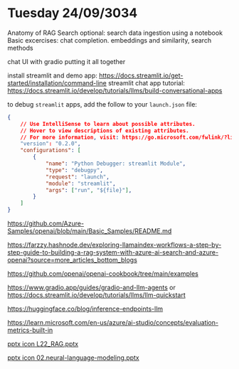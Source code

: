 # Tuesday 24/09/3034

Anatomy of RAG 
Search 
optional: search data ingestion using a notebook 
Basic excercises: chat completion. embeddings and similarity, search methods 

chat UI with gradio 
putting it all together 

install streamlit and demo app: https://docs.streamlit.io/get-started/installation/command-line 
streamlit chat app tutorial: https://docs.streamlit.io/develop/tutorials/llms/build-conversational-apps 


to debug `streamlit` apps, add the follow to your `launch.json` file: 

```json
{
    // Use IntelliSense to learn about possible attributes.
    // Hover to view descriptions of existing attributes.
    // For more information, visit: https://go.microsoft.com/fwlink/?linkid=830387
    "version": "0.2.0",
    "configurations": [
        {
            "name": "Python Debugger: streamlit Module",
            "type": "debugpy",
            "request": "launch",
            "module": "streamlit",
            "args": ["run", "${file}"],
        }
    ]
}
```

https://github.com/Azure-Samples/openai/blob/main/Basic_Samples/README.md



https://farzzy.hashnode.dev/exploring-llamaindex-workflows-a-step-by-step-guide-to-building-a-rag-system-with-azure-ai-search-and-azure-openai?source=more_articles_bottom_blogs 



https://github.com/openai/openai-cookbook/tree/main/examples

https://www.gradio.app/guides/gradio-and-llm-agents or https://docs.streamlit.io/develop/tutorials/llms/llm-quickstart

https://huggingface.co/blog/inference-endpoints-llm

https://learn.microsoft.com/en-us/azure/ai-studio/concepts/evaluation-metrics-built-in

[​pptx icon L22_RAG.pptx](https://studentutsedu-my.sharepoint.com/:p:/g/personal/antonette_shibani_uts_edu_au/ERTcd3BRZytBvVRwUUVo3ZUBeIlfAzsvPqZPumIVng_BMA?e=ucMG1B&xsdata=MDV8MDJ8bXV0YXouYWJ1Z2hhemFsZWhAbWljcm9zb2Z0LmNvbXxiYjUzZWU5OTMxODU0Y2ZmYjNlMzA4ZGNjYjA0ZDYxY3w3MmY5ODhiZjg2ZjE0MWFmOTFhYjJkN2NkMDExZGI0N3wxfDB8NjM4NjA4NDY4ODkzOTk4Njg0fFVua25vd258VFdGcGJHWnNiM2Q4ZXlKV0lqb2lNQzR3TGpBd01EQWlMQ0pRSWpvaVYybHVNeklpTENKQlRpSTZJazFoYVd3aUxDSlhWQ0k2TW4wPXwwfHx8&sdata=R1VMci94RE00VS8xd05WSmJ4VldsRzN2WVVtYS9hZjZ2NUhYd0tqcjg2Zz0%3d)

[​pptx icon 02.neural-language-modeling.pptx](https://studentutsedu-my.sharepoint.com/:p:/g/personal/antonette_shibani_uts_edu_au/ETCmw9pRL9tEkL6cV-drpWUBVJ4Q0uHz0iQMqlb5DZirCA?e=VAqfU3&xsdata=MDV8MDJ8bXV0YXouYWJ1Z2hhemFsZWhAbWljcm9zb2Z0LmNvbXxiYjUzZWU5OTMxODU0Y2ZmYjNlMzA4ZGNjYjA0ZDYxY3w3MmY5ODhiZjg2ZjE0MWFmOTFhYjJkN2NkMDExZGI0N3wxfDB8NjM4NjA4NDY4ODk0MDA3MzU3fFVua25vd258VFdGcGJHWnNiM2Q4ZXlKV0lqb2lNQzR3TGpBd01EQWlMQ0pRSWpvaVYybHVNeklpTENKQlRpSTZJazFoYVd3aUxDSlhWQ0k2TW4wPXwwfHx8&sdata=MEYyajdDanR1VmhNRVlTWUE2bitEelN0Q3VJV2tvNlRVMGg0RWducW1DMD0%3d)